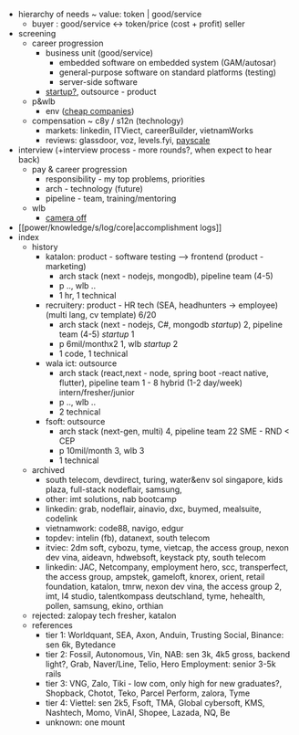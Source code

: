 - hierarchy of needs ~ value: token | good/service
	- buyer : good/service <-> token/price (cost + profit) seller
- screening
	- career progression
		- business unit (good/service)
			- embedded software on embedded system (GAM/autosar)
			- general-purpose software on standard platforms (testing)
			- server-side software
		- [startup?](https://qr.ae/pvg41b), outsource - product
	- p&wlb
		- env ([cheap companies](https://qr.ae/pveoxj))
	- compensation ~ c8y / s12n (technology)
		- markets: linkedin, ITViect, careerBuilder, vietnamWorks
		- reviews: glassdoor, voz, levels.fyi, [payscale](https://www.payscale.com/research/CN/Job=Software_Engineer/Salary)
- interview (+interview process - more rounds?, when expect to hear back)
	- pay & career progression
		- responsibility - my top problems, priorities 
		- arch - technology (future)
		- pipeline - team, training/mentoring
	- wlb
		- [camera off](https://qr.ae/pveoz6)
- [[power/knowledge/s/log/core|accomplishment logs]]
- index
	- history
		- katalon: product - software testing --> frontend (product - marketing)
			- arch stack (next - nodejs, mongodb), pipeline team (4-5)
			- p .., wlb ..
			- 1 hr, 1 technical
		- recruitery: product - HR tech (SEA, headhunters -> employee) (multi lang, cv template) 6/20
			- arch stack (next - nodejs, C#, mongodb *startup*) 2, pipeline team (4-5) *startup* 1
			- p 6mil/monthx2 1, wlb *startup* 2
			- 1 code, 1 technical
		- wala ict: outsource
			- arch stack (react,next - node, spring boot -react native, flutter), pipeline team 1 - 8 hybrid (1-2 day/week) intern/fresher/junior
			- p .., wlb ..
			- 2 technical
		- fsoft: outsource
			- arch stack (next-gen, multi) 4, pipeline team 22 SME - RND < CEP
			- p 10mil/month 3, wlb 3
			- 1 technical
	- archived
		- south telecom, devdirect, turing, water&env sol singapore, kids plaza, full-stack nodeflair, samsung, 
		- other: imt solutions, nab bootcamp
		- linkedin: grab, nodeflair, ainavio, dxc, buymed, mealsuite, codelink
		- vietnamwork: code88, navigo, edgur
		- topdev: intelin (fb), datanext, south telecom
		- itviec: 2dm soft, cybozu, tyme, vietcap, the access group, nexon dev vina, aideavn, hdwebsoft, keystack pty, south telecom
		- linkedin: JAC, Netcompany, employment hero, scc, transperfect, the access group, ampstek, gameloft, knorex, orient, retail foundation, katalon, tmrw, nexon dev vina, the access group 2, imt, l4 studio, talentkompass deutschland, tyme, hehealth, pollen, samsung, ekino, orthian
	- rejected:  zalopay tech fresher, katalon
	- references
		- tier 1: Worldquant, SEA, Axon, Anduin, Trusting Social, Binance: sen 6k, Bytedance
		- tier 2: Fossil, Autonomous, Vin, NAB: sen 3k, 4k5 gross, backend light?, Grab, Naver/Line, Telio, Hero Employment: senior 3-5k rails
		- tier 3: VNG, Zalo, Tiki - low com, only high for new graduates?, Shopback, Chotot, Teko, Parcel Perform, zalora, Tyme
		- tier 4: Viettel: sen 2k5, Fsoft, TMA, Global cybersoft, KMS, Nashtech, Momo, VinAI, Shopee, Lazada, NQ, Be
		- unknown: one mount


